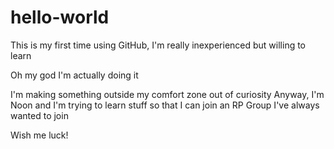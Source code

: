 # hello-world
This is my first time using GitHub, I'm really inexperienced but willing to learn

Oh my god I'm actually doing it

I'm making something outside my comfort zone out of curiosity
Anyway, I'm Noon and I'm trying to learn stuff so that I can join an RP Group I've always wanted to join

Wish me luck! 
